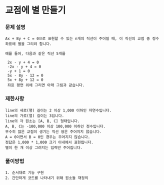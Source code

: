 # 교점에 별 만들기
### 문제 설명
    Ax + By + C = 0으로 표현할 수 있는 n개의 직선이 주어질 때, 이 직선의 교점 중 정수 좌표에 별을 그리려 합니다.

    예를 들어, 다음과 같은 직선 5개를

     2x - y + 4 = 0
     -2x - y + 4 = 0
     -y + 1 = 0
     5x - 8y - 12 = 0
     5x + 8y + 12 = 0
     좌표 평면 위에 그리면 아래 그림과 같습니다.

###   제한사항
    line의 세로(행) 길이는 2 이상 1,000 이하인 자연수입니다.
    line의 가로(열) 길이는 3입니다.
    line의 각 원소는 [A, B, C] 형태입니다.
    A, B, C는 -100,000 이상 100,000 이하인 정수입니다.
    무수히 많은 교점이 생기는 직선 쌍은 주어지지 않습니다.
    A = 0이면서 B = 0인 경우는 주어지지 않습니다.
    정답은 1,000 * 1,000 크기 이내에서 표현됩니다.
    별이 한 개 이상 그려지는 입력만 주어집니다.

### 풀이방법
    1. 순서대로 기능 구현
    2. 간단하게 코드를 나타내기 위해 원소들 재정의